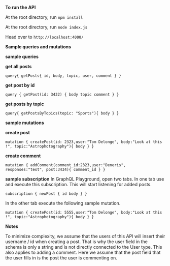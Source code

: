 **To run the API**

At the root directory, run `npm install`

At the root directory, run `node index.js`  

Head over to `http://localhost:4000/`

**Sample queries and mutations**


**sample queries**



**get all posts**


`query{
  getPosts{
    id,
    body,
    topic,
    user,
    comment
  }
}
`


**get post by id**


`query {
  getPost(id: 3432) {
    body
    topic
    comment
  }
}
`


**get posts by topic**


`query{
  getPostsByTopics(topic: "Sports"){
body
  }
}`



**sample mutations**


**create post**




`mutation {
  createPost(id: 2323,user:"Tom Delonge", body:"Look at this !", topic:"Astrophotography"){
    body
  }
}`



**create comment**

`mutation {
  addComment(comment_id:2323,user:"Deneris", responses:"test", post:3434){
    comment_id
  }
}`


**sample subscription**
In GraphQL Playground, open two tabs. In one tab use and execute this subscription. This will start listening for added posts.

`subscription {
  newPost {
    id
    body
  }
}`

In the other tab execute the following sample mutation.

`mutation {
  createPost(id: 5555,user:"Tom Delonge", body:"Look at this !", topic:"Astrophotography"){
    body
  }
}`



**Notes**

To minimize complexity, we assume that the users of this API will insert their username / id when creating a post. That is why the
user field in the schema is only a string and is not directly connected to the User type.
This also applies to adding a comment. Here we assume that the post field that the user fills in is the post the user is commenting on.
